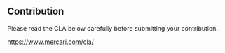 ## Contribution

Please read the CLA below carefully before submitting your contribution.

https://www.mercari.com/cla/
